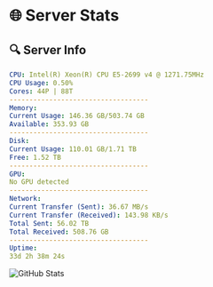 # 🌐 Server Stats
## 🔍 Server Info
```yaml
CPU: Intel(R) Xeon(R) CPU E5-2699 v4 @ 1271.75MHz
CPU Usage: 0.50%
Cores: 44P | 88T
-----------------------------------
Memory:
Current Usage: 146.36 GB/503.74 GB
Available: 353.93 GB
-----------------------------------
Disk:
Current Usage: 110.01 GB/1.71 TB
Free: 1.52 TB
-----------------------------------
GPU:
No GPU detected
-----------------------------------
Network:
Current Transfer (Sent): 36.67 MB/s
Current Transfer (Received): 143.98 KB/s
Total Sent: 56.02 TB
Total Received: 508.76 GB
-----------------------------------
Uptime:
33d 2h 38m 24s
```
![GitHub Stats](https://img.shields.io/badge/Updated-2025-04-10_00:01:13-blue)